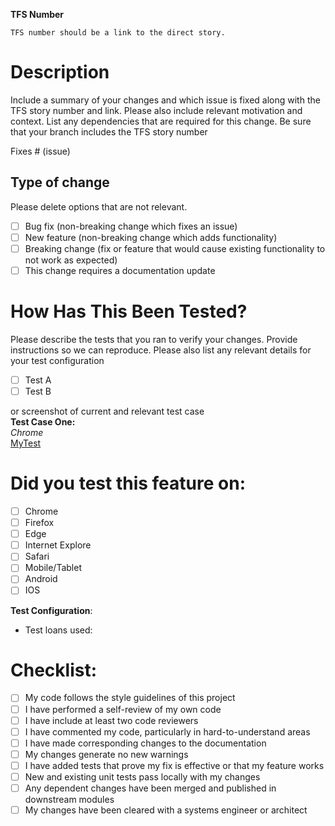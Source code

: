 **TFS Number**
```
TFS number should be a link to the direct story.
```
# Description

Include a summary of your changes and which issue is fixed along with the TFS story number and link. Please also include relevant motivation and context. List any dependencies that are required for this change. Be sure that your branch includes the TFS story number

Fixes # (issue)

## Type of change

Please delete options that are not relevant.

- [ ] Bug fix (non-breaking change which fixes an issue)
- [ ] New feature (non-breaking change which adds functionality)
- [ ] Breaking change (fix or feature that would cause existing functionality to not work as expected)
- [ ] This change requires a documentation update

# How Has This Been Tested?

Please describe the tests that you ran to verify your changes. Provide instructions so we can reproduce. Please also list any relevant details for your test configuration

- [ ] Test A
- [ ] Test B

or screenshot of current and relevant test case
<br />
**Test Case One:**
<br />
_Chrome_
<br />
[MyTest](https://via.placeholder.com/300)


# Did you test this feature on:
- [ ] Chrome
- [ ] Firefox
- [ ] Edge
- [ ] Internet Explore
- [ ] Safari
- [ ] Mobile/Tablet
- [ ] Android
- [ ] IOS

**Test Configuration**:
* Test loans used:

# Checklist:

- [ ] My code follows the style guidelines of this project
- [ ] I have performed a self-review of my own code
- [ ] I have include at least two code reviewers
- [ ] I have commented my code, particularly in hard-to-understand areas
- [ ] I have made corresponding changes to the documentation
- [ ] My changes generate no new warnings
- [ ] I have added tests that prove my fix is effective or that my feature works
- [ ] New and existing unit tests pass locally with my changes
- [ ] Any dependent changes have been merged and published in downstream modules
- [ ] My changes have been cleared with a systems engineer or architect
